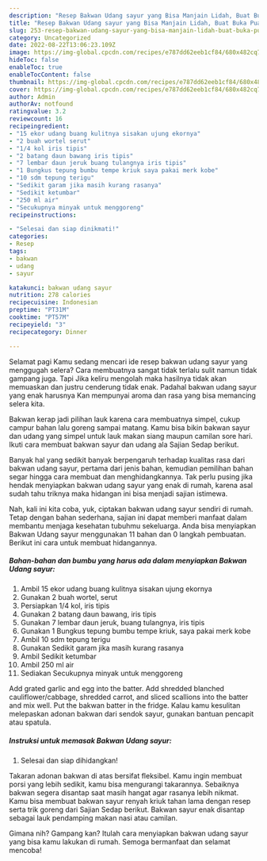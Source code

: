 ```yaml
---
description: "Resep Bakwan Udang sayur yang Bisa Manjain Lidah, Buat Buka Puasa}"
title: "Resep Bakwan Udang sayur yang Bisa Manjain Lidah, Buat Buka Puasa}"
slug: 253-resep-bakwan-udang-sayur-yang-bisa-manjain-lidah-buat-buka-puasa
category: Uncategorized
date: 2022-08-22T13:06:23.109Z
image: https://img-global.cpcdn.com/recipes/e787dd62eeb1cf84/680x482cq70/bakwan-udang-sayur-foto-resep-utama.jpg
hideToc: false
enableToc: true
enableTocContent: false
thumbnail: https://img-global.cpcdn.com/recipes/e787dd62eeb1cf84/680x482cq70/bakwan-udang-sayur-foto-resep-utama.jpg
cover: https://img-global.cpcdn.com/recipes/e787dd62eeb1cf84/680x482cq70/bakwan-udang-sayur-foto-resep-utama.jpg
author: Admin
authorAv: notfound
ratingvalue: 3.2
reviewcount: 16
recipeingredient:
- "15 ekor udang buang kulitnya sisakan ujung ekornya"
- "2 buah wortel serut"
- "1/4 kol iris tipis"
- "2 batang daun bawang iris tipis"
- "7 lembar daun jeruk buang tulangnya iris tipis"
- "1 Bungkus tepung bumbu tempe kriuk saya pakai merk kobe"
- "10 sdm tepung terigu"
- "Sedikit garam jika masih kurang rasanya"
- "Sedikit ketumbar"
- "250 ml air"
- "Secukupnya minyak untuk menggoreng"
recipeinstructions:

- "Selesai dan siap dinikmati!"
categories:
- Resep
tags:
- bakwan
- udang
- sayur

katakunci: bakwan udang sayur 
nutrition: 278 calories
recipecuisine: Indonesian
preptime: "PT31M"
cooktime: "PT57M"
recipeyield: "3"
recipecategory: Dinner

---
```



Selamat pagi Kamu sedang mencari ide resep bakwan udang sayur yang menggugah selera? Cara membuatnya sangat tidak terlalu sulit namun tidak gampang juga. Tapi Jika keliru mengolah maka hasilnya tidak akan memuaskan dan justru cenderung tidak enak. Padahal bakwan udang sayur yang enak harusnya Kan mempunyai aroma dan rasa yang bisa memancing selera kita.


Bakwan kerap jadi pilihan lauk karena cara membuatnya simpel, cukup campur bahan lalu goreng sampai matang. Kamu bisa bikin bakwan sayur dan udang yang simpel untuk lauk makan siang maupun camilan sore hari. Ikuti cara membuat bakwan sayur dan udang ala Sajian Sedap berikut.

Banyak hal yang sedikit banyak berpengaruh terhadap kualitas rasa dari bakwan udang sayur, pertama dari jenis bahan, kemudian pemilihan bahan segar hingga cara membuat dan menghidangkannya. Tak perlu pusing jika hendak menyiapkan bakwan udang sayur yang enak di rumah, karena asal sudah tahu triknya maka hidangan ini bisa menjadi sajian istimewa.


Nah, kali ini kita coba, yuk, ciptakan bakwan udang sayur sendiri di rumah. Tetap dengan bahan sederhana, sajian ini dapat memberi manfaat dalam membantu menjaga kesehatan tubuhmu sekeluarga. Anda bisa menyiapkan Bakwan Udang sayur menggunakan 11 bahan dan 0 langkah pembuatan. Berikut ini cara untuk membuat hidangannya.

<!--inarticleads1-->

##### Bahan-bahan dan bumbu yang harus ada dalam menyiapkan Bakwan Udang sayur:

1. Ambil 15 ekor udang buang kulitnya sisakan ujung ekornya
1. Gunakan 2 buah wortel, serut
1. Persiapkan 1/4 kol, iris tipis
1. Gunakan 2 batang daun bawang, iris tipis
1. Gunakan 7 lembar daun jeruk, buang tulangnya, iris tipis
1. Gunakan 1 Bungkus tepung bumbu tempe kriuk, saya pakai merk kobe
1. Ambil 10 sdm tepung terigu
1. Gunakan Sedikit garam jika masih kurang rasanya
1. Ambil Sedikit ketumbar
1. Ambil 250 ml air
1. Sediakan Secukupnya minyak untuk menggoreng


Add grated garlic and egg into the batter. Add shredded blanched cauliflower/cabbage, shredded carrot, and sliced scallions into the batter and mix well. Put the bakwan batter in the fridge. Kalau kamu kesulitan melepaskan adonan bakwan dari sendok sayur, gunakan bantuan pencapit atau spatula. 

<!--inarticleads2-->

##### Instruksi untuk memasak Bakwan Udang sayur:


1. Selesai dan siap dihidangkan!

Takaran adonan bakwan di atas bersifat fleksibel. Kamu ingin membuat porsi yang lebih sedikit, kamu bisa mengurangi takarannya. Sebaiknya bakwan segera disantap saat masih hangat agar rasanya lebih nikmat. Kamu bisa membuat bakwan sayur renyah kriuk tahan lama dengan resep serta trik goreng dari Sajian Sedap berikut. Bakwan sayur enak disantap sebagai lauk pendamping makan nasi atau camilan. 

Gimana nih? Gampang kan? Itulah cara menyiapkan bakwan udang sayur yang bisa kamu lakukan di rumah. Semoga bermanfaat dan selamat mencoba!
